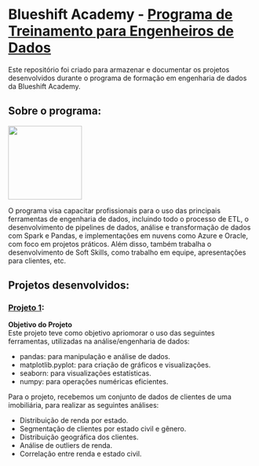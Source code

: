 # Blueshift Academy - [Programa de Treinamento para Engenheiros de Dados](https://blueshiftacademy.com.br/)


Este repositório foi criado para armazenar e documentar os projetos desenvolvidos durante o programa de formação em engenharia de dados da Blueshift Academy.  

## Sobre o programa: 


<img src="https://github.com/user-attachments/assets/f2afa5aa-d2ac-460c-b160-a33340ee8f2a" width="150px" /> 

O programa visa capacitar profissionais para o uso das principais ferramentas de engenharia de dados, incluindo todo o processo de ETL, o desenvolvimento de pipelines de dados, análise e transformação de dados com Spark e Pandas, e implementações em nuvens como Azure e Oracle, com foco em projetos práticos. Além disso, também trabalha o desenvolvimento de Soft Skills, como trabalho em equipe, apresentações para clientes, etc.

## Projetos desenvolvidos: 

### [Projeto 1](https://github.com/micvet/engenharia-de-dados-blueshift/tree/main/projeto-1): 
**Objetivo do Projeto** <br>
Este projeto teve como objetivo apriomorar o uso das seguintes ferramentas, utilizadas na análise/engenharia de dados:
<br>
* pandas: para manipulação e análise de dados.
* matplotlib.pyplot: para criação de gráficos e visualizações.
* seaborn: para visualizações estatísticas.
* numpy: para operações numéricas eficientes.


Para o projeto, recebemos um conjunto de dados de clientes de uma imobiliária, para realizar as seguintes análises:

* Distribuição de renda por estado.
* Segmentação de clientes por estado civil e gênero.
* Distribuição geográfica dos clientes.
* Análise de outliers de renda.
* Correlação entre renda e estado civil.


